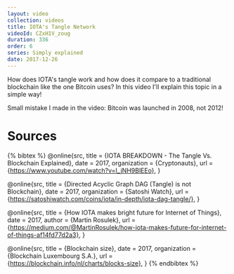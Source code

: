 ```yaml
---
layout: video
collection: videos
title: IOTA's Tangle Network
videoId: CZxH1V_zoug
duration: 336
order: 6
series: Simply explained
date: 2017-12-26
---
```


How does IOTA's tangle work and how does it compare to a traditional blockchain like the one Bitcoin uses? In this video I'll explain this topic in a simple way!

Small mistake I made in the video: Bitcoin was launched in 2008, not 2012!

# Sources

{% bibtex %}
@online{src,
    title = {IOTA BREAKDOWN - The Tangle Vs. Blockchain Explained},
    date = 2017,
    organization = {Cryptonauts},
    url = {https://www.youtube.com/watch?v=I_jNH9BlEEo},
}

@online{src,
    title = {Directed Acyclic Graph DAG (Tangle) is not Blockchain},
    date = 2017,
    organization = {Satoshi Watch},
    url = {https://satoshiwatch.com/coins/iota/in-depth/iota-dag-tangle/},
}

@online{src,
    title = {How IOTA makes bright future for Internet of Things},
    date = 2017,
    author = {Martin Rosulek},
    url = {https://medium.com/@MartinRosulek/how-iota-makes-future-for-internet-of-things-af14fd77d2a3},
}

@online{src,
    title = {Blockchain size},
    date = 2017,
    organization = {Blockchain Luxembourg S.A.},
    url = {https://blockchain.info/nl/charts/blocks-size},
}
{% endbibtex %}